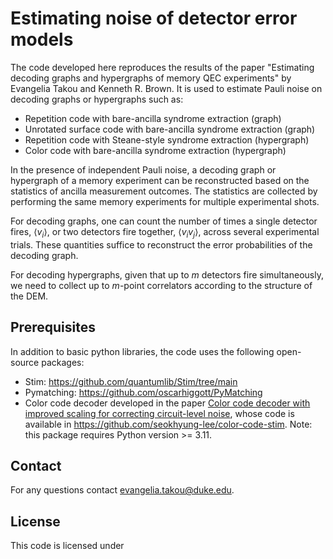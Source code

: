 # Estimating noise of detector error models

The code developed here reproduces the results of the paper "Estimating decoding graphs and hypergraphs of memory QEC experiments" by Evangelia Takou and Kenneth R. Brown. It is used to estimate Pauli noise on decoding graphs or hypergraphs such as:

- Repetition code with bare-ancilla syndrome extraction (graph)
- Unrotated surface code with bare-ancilla syndrome extraction (graph)
- Repetition code with Steane-style syndrome extraction (hypergraph)
- Color code with bare-ancilla syndrome extraction (hypergraph)


In the presence of independent Pauli noise, a decoding graph or hypergraph of a memory experiment can be reconstructed based on the statistics of ancilla measurement outcomes. The statistics are collected by performing the same memory experiments for multiple experimental shots. 

For decoding graphs, one can count the number of times a single detector fires, $\langle v_i\rangle$, or two detectors fire together, $\langle v_iv_j \rangle$, across several experimental trials. These quantities suffice to reconstruct the error probabilities of the decoding graph.

For decoding hypergraphs, given that up to $m$ detectors fire simultaneously, we need to collect up to $m$-point correlators according to the structure of the DEM.

## Prerequisites

In addition to basic python libraries, the code uses the following open-source packages:
- Stim: https://github.com/quantumlib/Stim/tree/main
- Pymatching: https://github.com/oscarhiggott/PyMatching
- Color code decoder developed in the paper [Color code decoder with improved scaling for correcting circuit-level noise](https://quantum-journal.org/papers/q-2025-01-27-1609/), whose code is available in https://github.com/seokhyung-lee/color-code-stim. Note: this package requires Python version >= 3.11.

## Contact
For any questions contact evangelia.takou@duke.edu.

## License
This code is licensed under 

